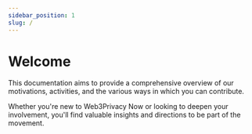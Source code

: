```yaml
---
sidebar_position: 1
slug: /
---
```


# Welcome
This documentation aims to provide a comprehensive overview of our motivations, activities, and the various ways in which you can contribute. 

Whether you're new to Web3Privacy Now or looking to deepen your involvement, you'll find valuable insights and directions to be part of the movement. 

